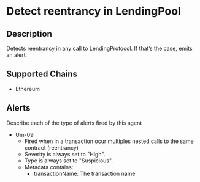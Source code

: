 # Detect reentrancy in LendingPool

## Description

Detects reentrancy in any call to LendingProtocol. If that’s the case, emits an alert.

## Supported Chains

- Ethereum

## Alerts

Describe each of the type of alerts fired by this agent

- Um-09
  - Fired when in a transaction ocur multiples nested calls to the same contract (reentrancy)
  - Severity is always set to "High".
  - Type is always set to "Suspicious".
  - Metadata contains:
     - transactionName: The transaction name  


